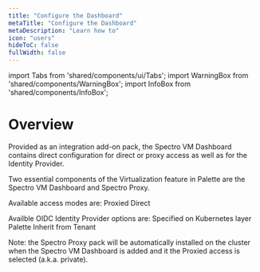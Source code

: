 ```yaml
---
title: "Configure the Dashboard"
metaTitle: "Configure the Dashboard"
metaDescription: "Learn how to"
icon: "users"
hideToC: false
fullWidth: false
---
```


import Tabs from 'shared/components/ui/Tabs';
import WarningBox from 'shared/components/WarningBox';
import InfoBox from 'shared/components/InfoBox';



# Overview

Provided as an integration add-on pack, the Spectro VM Dashboard contains direct configuration for direct or proxy access  as well as for the Identity Provider.

Two essential components of the Virtualization feature in Palette are the Spectro VM Dashboard and Spectro Proxy.

Available access modes are:
Proxied
Direct

Availble  OIDC Identity Provider options are:
Specified on Kubernetes layer
Palette
Inherit from Tenant

Note: the Spectro Proxy pack will be automatically installed on the cluster when the Spectro VM Dashboard is added and it the Proxied access is selected (a.k.a. private).

